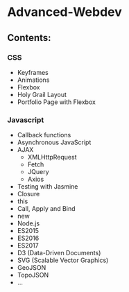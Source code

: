 # Advanced-Webdev

## Contents:

### CSS

* Keyframes
* Animations
* Flexbox
* Holy Grail Layout
* Portfolio Page with Flexbox

### Javascript

* Callback functions
* Asynchronous JavaScript
* AJAX
    * XMLHttpRequest
    * Fetch
    * JQuery
    * Axios
* Testing with Jasmine
* Closure
* this
* Call, Apply and Bind
* new
* Node.js
* ES2015
* ES2016
* ES2017
* D3 (Data-Driven Documents)
* SVG (Scalable Vector Graphics)
* GeoJSON
* TopoJSON
* ...
